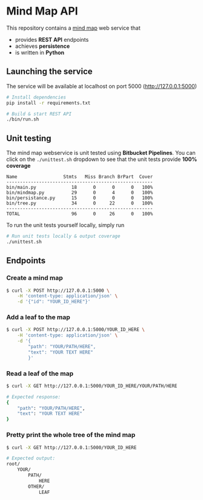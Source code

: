 # Mind Map API

This repository contains a [mind map](https://en.wikipedia.org/wiki/Mind_map) web service that

* provides **REST API** endpoints
* achieves **persistence**
* is written in **Python**

## Launching the service

The service will be available at localhost on port 5000 (http://127.0.0.1:5000)

```bash
# Install dependencies
pip install -r requirements.txt

# Build & start REST API
./bin/run.sh
```

## Unit testing

The mind map webservice is unit tested using **Bitbucket Pipelines**. You can click on the `./unittest.sh` dropdown to see that the unit tests provide **100% coverage**

```
Name                 Stmts   Miss Branch BrPart  Cover
------------------------------------------------------
bin/main.py             18      0      0      0   100%
bin/mindmap.py          29      0      4      0   100%
bin/persistance.py      15      0      0      0   100%
bin/tree.py             34      0     22      0   100%
------------------------------------------------------
TOTAL                   96      0     26      0   100%
```

To run the unit tests yourself locally, simply run

```bash
# Run unit tests locally & output coverage
./unittest.sh
```

## Endpoints

### Create a mind map

```bash
$ curl -X POST http://127.0.0.1:5000 \
    -H 'content-type: application/json' \
    -d '{"id": "YOUR_ID_HERE"}'
```

### Add a leaf to the map

```bash
$ curl -X POST http://127.0.0.1:5000/YOUR_ID_HERE \
    -H 'content-type: application/json' \
    -d '{
        "path": "YOUR/PATH/HERE",
        "text": "YOUR TEXT HERE"
        }'
```

### Read a leaf of the map

```bash
$ curl -X GET http://127.0.0.1:5000/YOUR_ID_HERE/YOUR/PATH/HERE

# Expected response:
{
    "path": "YOUR/PATH/HERE",
    "text": "YOUR TEXT HERE"
}
```

### Pretty print the whole tree of the mind map

```bash
$ curl -X GET http://127.0.0.1:5000/YOUR_ID_HERE

# Expected output:
root/
    YOUR/
        PATH/
            HERE
        OTHER/
            LEAF
```
